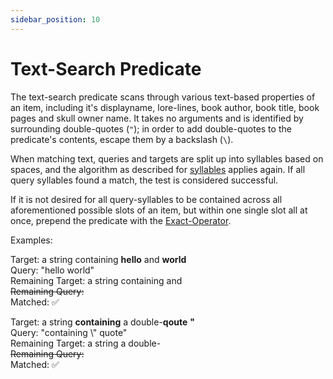 ```yaml
---
sidebar_position: 10
---
```


# Text-Search Predicate

The text-search predicate scans through various text-based properties of an item, including it's displayname, lore-lines, book author, book title, book pages and skull owner name. It takes no arguments and is identified by surrounding double-quotes (`"`); in order to add double-quotes to the predicate's contents, escape them by a backslash (`\`).

When matching text, queries and targets are split up into syllables based on spaces, and the algorithm as described for [syllables](syllables.md) applies again. If all query syllables found a match, the test is considered successful.

If it is not desired for all query-syllables to be contained across all aforementioned possible slots of an item, but within one single slot all at once, prepend the predicate with the [Exact-Operator](./exact-mode.md).

Examples:

Target: a string containing **hello** and **world**\
Query: "hello world"\
Remaining Target: a string containing and\
~~Remaining Query:~~\
Matched: ✅

Target: a string **containing** a double-**qoute** **"**\
Query: "containing \\" quote"\
Remaining Target: a string a double-\
~~Remaining Query:~~\
Matched: ✅